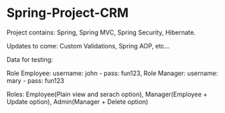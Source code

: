# Spring-Project-CRM

Project contains:
Spring,
Spring MVC,
Spring Security,
Hibernate.

Updates to come:
Custom Validations,
Spring AOP,
etc...

Data for testing: 

Role Employee: username: john  - pass: fun123,
Role Manager: username: mary - pass: fun123

Roles: Employee(Plain view and serach option), Manager(Employee + Update option), Admin(Manager + Delete option)

